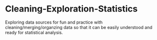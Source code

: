 # Cleaning-Exploration-Statistics
Exploring data sources for fun and practice with cleaning/merging/organzing data so that it can be easily understood and ready for statistical analysis.
